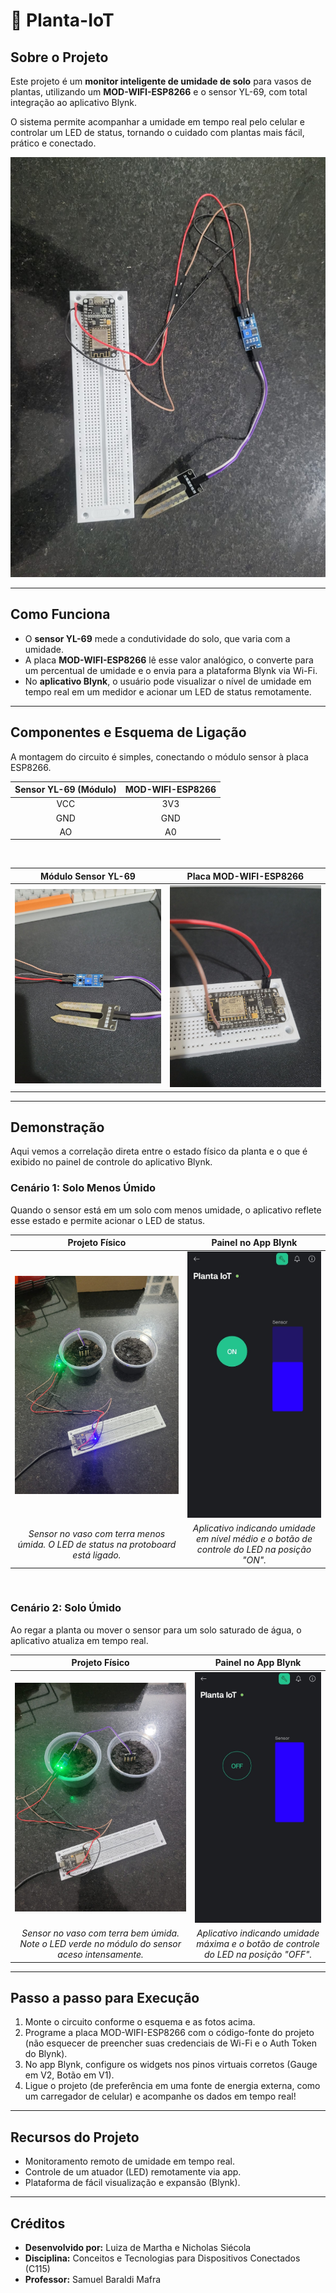 # 🌱 Planta-IoT

## Sobre o Projeto

Este projeto é um **monitor inteligente de umidade de solo** para vasos de plantas, utilizando um **MOD-WIFI-ESP8266** e o sensor YL-69, com total integração ao aplicativo Blynk.

O sistema permite acompanhar a umidade em tempo real pelo celular e controlar um LED de status, tornando o cuidado com plantas mais fácil, prático e conectado.

![Visão Geral do Projeto](images/conexao_geral.jpeg)

---

## Como Funciona

- O **sensor YL-69** mede a condutividade do solo, que varia com a umidade.
- A placa **MOD-WIFI-ESP8266** lê esse valor analógico, o converte para um percentual de umidade e o envia para a plataforma Blynk via Wi-Fi.
- No **aplicativo Blynk**, o usuário pode visualizar o nível de umidade em tempo real em um medidor e acionar um LED de status remotamente.

---

## Componentes e Esquema de Ligação

A montagem do circuito é simples, conectando o módulo sensor à placa ESP8266.

| Sensor YL-69 (Módulo) | MOD-WIFI-ESP8266 |
|:---------------------:|:----------------:|
| VCC                 | 3V3              |
| GND                 | GND              |
| AO                  | A0               |

<br>

| Módulo Sensor YL-69 | Placa MOD-WIFI-ESP8266 |
| :---: | :---: |
| ![Sensor de Umidade](images/sensor_umidade.jpeg) | ![Conexões no ESP8266](images/esp8266.jpeg) |

---

## Demonstração

Aqui vemos a correlação direta entre o estado físico da planta e o que é exibido no painel de controle do aplicativo Blynk.

### Cenário 1: Solo Menos Úmido

Quando o sensor está em um solo com menos umidade, o aplicativo reflete esse estado e permite acionar o LED de status.

| Projeto Físico | Painel no App Blynk |
| :---: | :---: |
| ![Vaso mais seco](images/conexao_vaso_mais_seco.jpeg) | ![App com medida média](images/app_medida_media.jpeg) |
| *Sensor no vaso com terra menos úmida. O LED de status na protoboard está ligado.* | *Aplicativo indicando umidade em nível médio e o botão de controle do LED na posição "ON".* |

<br>

### Cenário 2: Solo Úmido

Ao regar a planta ou mover o sensor para um solo saturado de água, o aplicativo atualiza em tempo real.

| Projeto Físico | Painel no App Blynk |
| :---: | :---: |
| ![Vaso úmido](images/conexao_vaso_umido.jpeg) | ![App com medida máxima](images/app_medida_max.jpeg) |
| *Sensor no vaso com terra bem úmida. Note o LED verde no módulo do sensor aceso intensamente.* | *Aplicativo indicando umidade máxima e o botão de controle do LED na posição "OFF".* |


---

## Passo a passo para Execução

1.  Monte o circuito conforme o esquema e as fotos acima.
2.  Programe a placa MOD-WIFI-ESP8266 com o código-fonte do projeto (não esquecer de preencher suas credenciais de Wi-Fi e o Auth Token do Blynk).
3.  No app Blynk, configure os widgets nos pinos virtuais corretos (Gauge em V2, Botão em V1).
4.  Ligue o projeto (de preferência em uma fonte de energia externa, como um carregador de celular) e acompanhe os dados em tempo real!

---

## Recursos do Projeto

- Monitoramento remoto de umidade em tempo real.
- Controle de um atuador (LED) remotamente via app.
- Plataforma de fácil visualização e expansão (Blynk).

---

## Créditos

* **Desenvolvido por:** Luiza de Martha e Nicholas Siécola
* **Disciplina:** Conceitos e Tecnologias para Dispositivos Conectados (C115)
* **Professor:** Samuel Baraldi Mafra